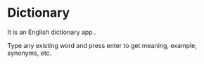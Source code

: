 # Dictionary
 
 It is an English dictionary app..
 
 
Type any existing word and press enter to get meaning, example, synonyms, etc.
